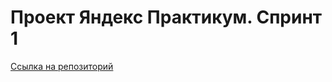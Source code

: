 # Проект Яндекс Практикум. Спринт 1

[Ссылка на репозиторий](https://github.com/vheris/ono-tebe-nado-fd.git)